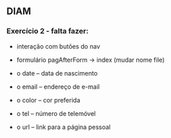## DIAM

### Exercício 2 - falta fazer:
- interação com butões do nav

- formulário pagAfterForm -> index (mudar nome file)

- o date – data de nascimento

- o email – endereço de e-mail

- o color – cor preferida

- o tel – número de telemóvel

- o url – link para a página pessoal
